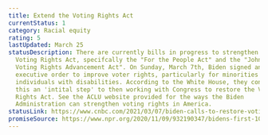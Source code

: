 ```yaml
---
title: Extend the Voting Rights Act
currentStatus: 1
category: Racial equity
rating: 5
lastUpdated: March 25
statusDescription: There are currently bills in progress to strengthen the
  Voting Rights Act, specifcally the "For the People Act" and the "John Lewis
  Voting Rights Advancement Act". On Sunday, March 7th, Biden signed an
  executive order to improve voter rights, particularly for minorities and
  individuals with disabilities. According to the White House, they consider
  this an 'intital step' to then working with Congress to restore the Voting
  Rights Act. See the ACLU website provided for the ways the Biden
  Administration can strengthen voting rights in America.
statusLink: https://www.cnbc.com/2021/03/07/biden-calls-to-restore-voting-rights-act-signs-order-to-expand-access.html
promiseSource: https://www.npr.org/2020/11/09/932190347/bidens-first-100-days-here-s-what-to-expect
---
```

